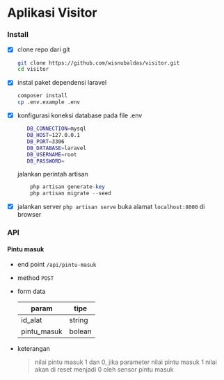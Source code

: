 # Aplikasi Visitor

 ### Install 
 - [x] clone repo dari git
    ```bash
    git clone https://github.com/wisnubaldas/visitor.git
    cd visitor
    ```
 - [x] instal paket dependensi laravel
    ```bash 
    composer install
    cp .env.example .env
    ```
 - [x] konfigurasi koneksi database pada file .env
	 ```bash
        DB_CONNECTION=mysql
        DB_HOST=127.0.0.1
        DB_PORT=3306
        DB_DATABASE=laravel
        DB_USERNAME=root
        DB_PASSWORD=
	 ```
    jalankan perintah artisan
    ```php
        php artisan generate-key
        php artisan migrate --seed
    ```
 - [x] jalankan server
 ```php artisan serve```
 buka alamat ```localhost:8000``` di browser

 ### API
 #### Pintu masuk
 - end point ``` /api/pintu-masuk ```
 - method ```POST```
 - form data

   |param|tipe  |
   |--|--|
   |id_alat|string  |
   |pintu_masuk|bolean  |
 - keterangan
   > nilai pintu masuk 1 dan 0, jika parameter nilai pintu masuk 1 nilai akan 
   > di reset menjadi 0 oleh sensor pintu masuk